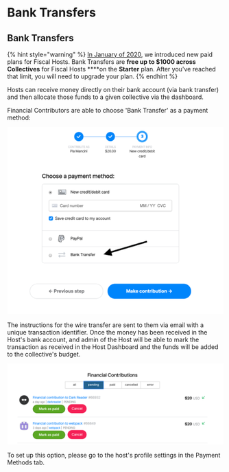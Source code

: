 # Bank Transfers

## Bank Transfers

{% hint style="warning" %}
[In January of 2020](https://blog.opencollective.com/new-host-plans), we introduced new paid plans for Fiscal Hosts. Bank Transfers are **free up to $1000 across Collectives** for Fiscal Hosts ****on the **Starter** plan. After you've reached that limit, you will need to upgrade your plan.
{% endhint %}

Hosts can receive money directly on their bank account \(via bank transfer\) and then allocate those funds to a given collective via the dashboard.

Financial Contributors are able to choose 'Bank Transfer' as a payment method:

![](../.gitbook/assets/screen-shot-2020-03-09-at-3.08.08-pm%20%281%29%20%281%29.png)

The instructions for the wire transfer are sent to them via email with a unique transaction identifier. Once the money has been received in the Host's bank account, and admin of the Host will be able to mark the transaction as received in the Host Dashboard and the funds will be added to the collective's budget. 

![](../.gitbook/assets/screen-shot-2020-03-09-at-3.12.59-pm.png)

To set up this option, please go to the host's profile settings in the Payment Methods tab. 

